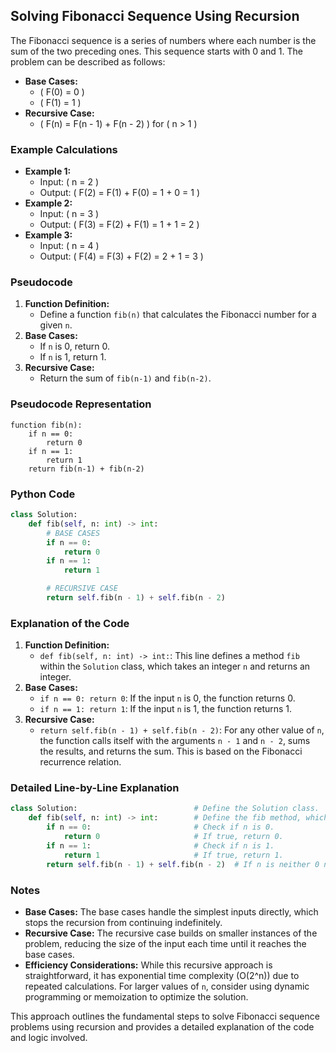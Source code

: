 ## Solving Fibonacci Sequence Using Recursion

The Fibonacci sequence is a series of numbers where each number is the sum of the two preceding ones. This sequence starts with 0 and 1. The problem can be described as follows:

- **Base Cases:**
    - \( F(0) = 0 \)
    - \( F(1) = 1 \)
- **Recursive Case:**
    - \( F(n) = F(n - 1) + F(n - 2) \) for \( n > 1 \)

### Example Calculations

- **Example 1:**
    - Input: \( n = 2 \)
    - Output: \( F(2) = F(1) + F(0) = 1 + 0 = 1 \)
- **Example 2:**
    - Input: \( n = 3 \)
    - Output: \( F(3) = F(2) + F(1) = 1 + 1 = 2 \)
- **Example 3:**
    - Input: \( n = 4 \)
    - Output: \( F(4) = F(3) + F(2) = 2 + 1 = 3 \)

### Pseudocode

1. **Function Definition:**
    - Define a function `fib(n)` that calculates the Fibonacci number for a given `n`.
2. **Base Cases:**
    - If `n` is 0, return 0.
    - If `n` is 1, return 1.
3. **Recursive Case:**
    - Return the sum of `fib(n-1)` and `fib(n-2)`.

### Pseudocode Representation

```
function fib(n):
    if n == 0:
        return 0
    if n == 1:
        return 1
    return fib(n-1) + fib(n-2)

```

### Python Code

```python
class Solution:
    def fib(self, n: int) -> int:
        # BASE CASES
        if n == 0:
            return 0
        if n == 1:
            return 1

        # RECURSIVE CASE
        return self.fib(n - 1) + self.fib(n - 2)

```

### Explanation of the Code

1. **Function Definition:**
    - `def fib(self, n: int) -> int:`: This line defines a method `fib` within the `Solution` class, which takes an integer `n` and returns an integer.
2. **Base Cases:**
    - `if n == 0: return 0`: If the input `n` is 0, the function returns 0.
    - `if n == 1: return 1`: If the input `n` is 1, the function returns 1.
3. **Recursive Case:**
    - `return self.fib(n - 1) + self.fib(n - 2)`: For any other value of `n`, the function calls itself with the arguments `n - 1` and `n - 2`, sums the results, and returns the sum. This is based on the Fibonacci recurrence relation.

### Detailed Line-by-Line Explanation

```python
class Solution:                          # Define the Solution class.
    def fib(self, n: int) -> int:        # Define the fib method, which takes an integer n and returns an integer.
        if n == 0:                       # Check if n is 0.
            return 0                     # If true, return 0.
        if n == 1:                       # Check if n is 1.
            return 1                     # If true, return 1.
        return self.fib(n - 1) + self.fib(n - 2)  # If n is neither 0 nor 1, recursively call fib with n-1 and n-2, sum the results, and return the sum.

```

### Notes

- **Base Cases:** The base cases handle the simplest inputs directly, which stops the recursion from continuing indefinitely.
- **Recursive Case:** The recursive case builds on smaller instances of the problem, reducing the size of the input each time until it reaches the base cases.
- **Efficiency Considerations:** While this recursive approach is straightforward, it has exponential time complexity \(O(2^n)\) due to repeated calculations. For larger values of `n`, consider using dynamic programming or memoization to optimize the solution.

This approach outlines the fundamental steps to solve Fibonacci sequence problems using recursion and provides a detailed explanation of the code and logic involved.
